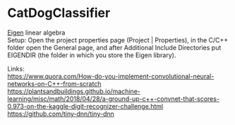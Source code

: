 # CatDogClassifier

[Eigen](http://eigen.tuxfamily.org/index.php?title=Main_Page) linear algebra \
Setup: Open the project properties page (Project | Properties), in the C/C++ folder open the General page, and after Additional Include Directories put EIGENDIR (the folder in which you store the Eigen library). 

Links: \
https://www.quora.com/How-do-you-implement-convolutional-neural-networks-on-C++-from-scratch \
https://plantsandbuildings.github.io/machine-learning/misc/math/2018/04/28/a-ground-up-c++-convnet-that-scores-0.973-on-the-kaggle-digit-recognizer-challenge.html \
https://github.com/tiny-dnn/tiny-dnn 
